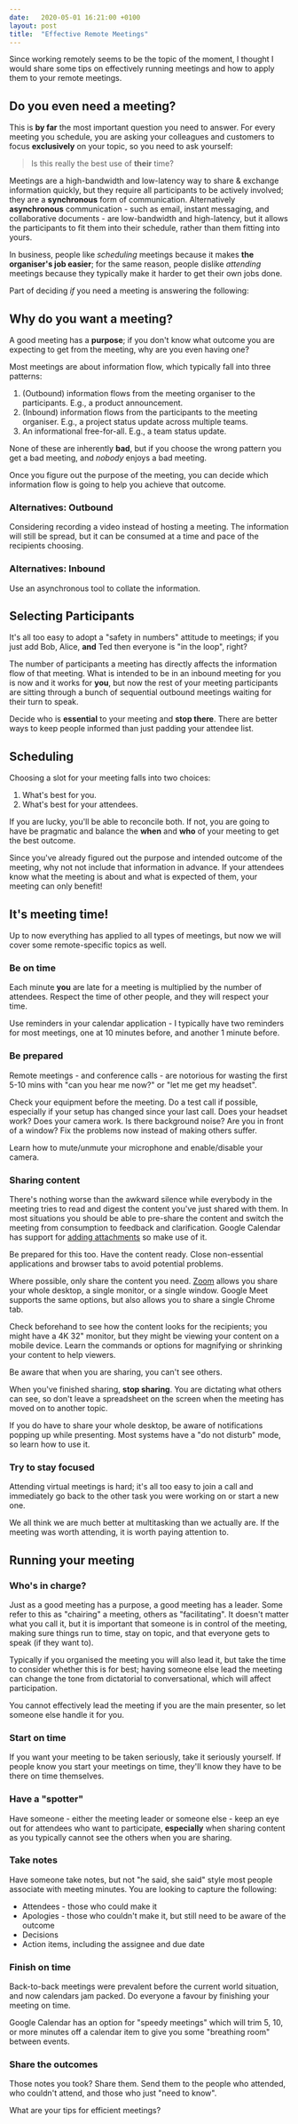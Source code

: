 ```yaml
---
date:   2020-05-01 16:21:00 +0100
layout: post
title:  "Effective Remote Meetings"
---
```

Since working remotely seems to be the topic of the moment, I thought I would share some tips on effectively running meetings and how to apply them to your remote meetings.

## Do you even need a meeting?

This is **by far** the most important question you need to answer. For every meeting you schedule, you are asking your colleagues and customers to focus **exclusively** on your topic, so you need to ask yourself:

> Is this really the best use of **their** time?

Meetings are a high-bandwidth and low-latency way to share & exchange information quickly, but they require all participants to be actively involved; they are a **synchronous** form of communication. Alternatively **asynchronous** communication - such as email, instant messaging, and collaborative documents - are low-bandwidth and high-latency, but it allows the participants to fit them into their schedule, rather than them fitting into yours.

In business, people like _scheduling_ meetings because it makes **the organiser's job easier**; for the same reason, people dislike _attending_ meetings because they typically make it harder to get their own jobs done.

Part of deciding _if_ you need a meeting is answering the following:

## Why do you want a meeting?

A good meeting has a **purpose**; if you don't know what outcome you are expecting to get from the meeting, why are you even having one?

Most meetings are about information flow, which typically fall into three patterns:

 1. (Outbound) information flows from the meeting organiser to the participants. E.g., a product announcement.
 2. (Inbound) information flows from the participants to the meeting organiser. E.g., a project status update across multiple teams.
 3. An informational free-for-all. E.g., a team status update.

None of these are inherently **bad**, but if you choose the wrong pattern you get a bad meeting, and _nobody_ enjoys a bad meeting.

Once you figure out the purpose of the meeting, you can decide which information flow is going to help you achieve that outcome.

### Alternatives: Outbound

Considering recording a video instead of hosting a meeting. The information will still be spread, but it can be consumed at a time and pace of the recipients choosing.

### Alternatives: Inbound

Use an asynchronous tool to collate the information.

## Selecting Participants

It's all too easy to adopt a "safety in numbers" attitude to meetings; if you just add Bob, Alice, **and** Ted then everyone is "in the loop", right?

The number of participants a meeting has directly affects the information flow of that meeting. What is intended to be in an inbound meeting for you is now and it works for **you**, but now the rest of your meeting participants are sitting through a bunch of sequential outbound meetings waiting for their turn to speak.

Decide who is **essential** to your meeting and **stop there**. There are better ways to keep people informed than just padding your attendee list.

## Scheduling

Choosing a slot for your meeting falls into two choices:

 1. What's best for you.
 2. What's best for your attendees.

If you are lucky, you'll be able to reconcile both. If not, you are going to have be pragmatic and balance the **when** and **who** of your meeting to get the best outcome.

Since you've already figured out the purpose and intended outcome of the meeting, why not not include that information in advance. If your attendees know what the meeting is about and what is expected of them, your meeting can only benefit!

## It's meeting time!

Up to now everything has applied to all types of meetings, but now we will cover some remote-specific topics as well.

### Be on time

Each minute **you** are late for a meeting is multiplied by the number of attendees. Respect the time of other people, and they will respect your time.

Use reminders in your calendar application - I typically have two reminders for most meetings, one at 10 minutes before, and another 1 minute before.

### Be prepared

Remote meetings - and conference calls - are notorious for wasting the first 5-10 mins with "can you hear me now?" or "let me get my headset".

Check your equipment before the meeting. Do a test call if possible, especially if your setup has changed since your last call. Does your headset work? Does your camera work. Is there background noise? Are you in front of a window? Fix the problems now instead of making others suffer.

Learn how to mute/unmute your microphone and enable/disable your camera.

### Sharing content

There's nothing worse than the awkward silence while everybody in the meeting tries to read and digest the content you've just shared with them. In most situations you should be able to pre-share the content and switch the meeting from consumption to feedback and clarification. Google Calendar has support for [adding attachments](https://support.google.com/calendar/answer/6192039?co=GENIE.Platform%3DDesktop&hl=en) so make use of it.

Be prepared for this too. Have the content ready. Close non-essential applications and browser tabs to avoid potential problems.

Where possible, only share the content you need. [Zoom](https://zoom.us/) allows you share your whole desktop, a single monitor, or a single window. Google Meet supports the same options, but also allows you to share a single Chrome tab.

Check beforehand to see how the content looks for the recipients; you might have a 4K 32" monitor, but they might be viewing your content on a mobile device. Learn the commands or options for magnifying or shrinking your content to help viewers.

Be aware that when you are sharing, you can't see others.

When you've finished sharing, **stop sharing**. You are dictating what others can see, so don't leave a spreadsheet on the screen when the meeting has moved on to another topic.

If you do have to share your whole desktop, be aware of notifications popping up while presenting. Most systems have a "do not disturb" mode, so learn how to use it.

### Try to stay focused

Attending virtual meetings is hard; it's all too easy to join a call and immediately go back to the other task you were working on or start a new one.

We all think we are much better at multitasking than we actually are. If the meeting was worth attending, it is worth paying attention to.

## Running your meeting

### Who's in charge?

Just as a good meeting has a purpose, a good meeting has a leader. Some refer to this as "chairing" a meeting, others as "facilitating". It doesn't matter what you call it, but it is important that someone is in control of the meeting, making sure things run to time, stay on topic, and that everyone gets to speak (if they want to).

Typically if you organised the meeting you will also lead it, but take the time to consider whether this is for best; having someone else lead the meeting can change the tone from dictatorial to conversational, which will affect participation.

You cannot effectively lead the meeting if you are the main presenter, so let someone else handle it for you.

### Start on time

If you want your meeting to be taken seriously, take it seriously yourself. If people know you start your meetings on time, they'll know they have to be there on time themselves.

### Have a "spotter"

Have someone - either the meeting leader or someone else - keep an eye out for attendees who want to participate, **especially** when sharing content as you typically cannot see the others when you are sharing. 

### Take notes

Have someone take notes, but not "he said, she said" style most people associate with meeting minutes. You are looking to capture the following:

 - Attendees - those who could make it
 - Apologies - those who couldn't make it, but still need to be aware of the outcome
 - Decisions
 - Action items, including the assignee and due date

### Finish on time

Back-to-back meetings were prevalent before the current world situation, and now calendars jam packed. Do everyone a favour by finishing your meeting on time.

Google Calendar has an option for "speedy meetings" which will trim 5, 10, or more minutes off a calendar item to give you some "breathing room" between events.

### Share the outcomes

Those notes you took? Share them. Send them to the people who attended, who couldn't attend, and those who just "need to know".

What are your tips for efficient meetings? 
